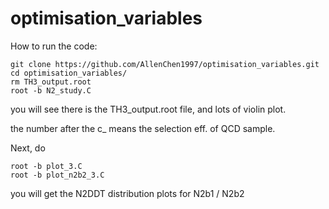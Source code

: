# optimisation_variables

How to run the code:

	git clone https://github.com/AllenChen1997/optimisation_variables.git
	cd optimisation_variables/
	rm TH3_output.root
	root -b N2_study.C

you will see there is the TH3_output.root file, and lots of violin plot.

the number after the c_ means the selection eff. of QCD sample.

Next, do

	root -b plot_3.C
	root -b plot_n2b2_3.C
	
you will get the N2DDT distribution plots for N2b1 / N2b2
